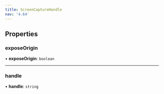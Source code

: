 ```yaml
---
title: ScreenCaptureHandle
nav: '4.64'
---
```


## Properties

### exposeOrigin

• **exposeOrigin**: `boolean`

---

### handle

• **handle**: `string`
